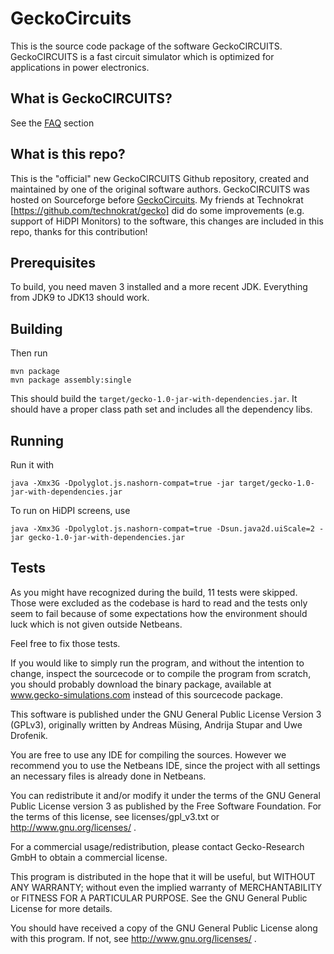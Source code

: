 # GeckoCircuits

This is the source code package of the software GeckoCIRCUITS. GeckoCIRCUITS is a fast circuit simulator which is optimized for applications in power electronics.


## What is GeckoCIRCUITS?
See the [FAQ](FAQ.md) section

## What is this repo?

This is the "official" new GeckoCIRCUITS Github repository, created and maintained by one of the original software authors.
GeckoCIRCUITS was hosted on Sourceforge before [GeckoCircuits](https://sourceforge.net/projects/geckocircuits/).
My friends at Technokrat [https://github.com/technokrat/gecko] did do some improvements (e.g. support of HiDPI Monitors) to the software, this changes are included in this repo, thanks for this contribution!

## Prerequisites

To build, you need maven 3 installed and a more recent JDK. Everything from JDK9 to JDK13 should work.

## Building

Then run

```
mvn package
mvn package assembly:single
```

This should build the `target/gecko-1.0-jar-with-dependencies.jar`.
It should have a proper class path set and includes all the dependency libs.

## Running

Run it with

```java -Xmx3G -Dpolyglot.js.nashorn-compat=true -jar target/gecko-1.0-jar-with-dependencies.jar```

To run on HiDPI screens, use

```java -Xmx3G -Dpolyglot.js.nashorn-compat=true -Dsun.java2d.uiScale=2 -jar gecko-1.0-jar-with-dependencies.jar```

## Tests

As you might have recognized during the build, 11 tests were skipped. Those were excluded as the codebase is hard to read and the tests only seem to fail because of some expectations how the environment should luck which is not given outside Netbeans.

Feel free to fix those tests.

If you would like to simply run the program, and without the intention to change, inspect
the sourcecode or to compile the program from scratch, you should probably download
the binary package, available at www.gecko-simulations.com instead of this sourcecode
package.

This software is published under the GNU General Public License Version 3 (GPLv3), originally written by Andreas Müsing, Andrija Stupar and Uwe Drofenik.

You are free to use any IDE for compiling the sources. However we recommend you to use the Netbeans IDE, since the project with all settings an necessary files is already done in Netbeans.


You can redistribute it and/or modify it under the terms of the GNU General Public License version 3 as published by the Free Software Foundation. For the terms of this license, see licenses/gpl_v3.txt or http://www.gnu.org/licenses/ .

For a commercial usage/redistribution, please contact Gecko-Research GmbH to obtain a commercial license.

This program is distributed in the hope that it will be useful, but WITHOUT ANY WARRANTY; without even the implied warranty of MERCHANTABILITY or FITNESS FOR A PARTICULAR PURPOSE. See the GNU General Public License for more details.

You should have received a copy of the GNU General Public License along with this program. If not, see http://www.gnu.org/licenses/ .
